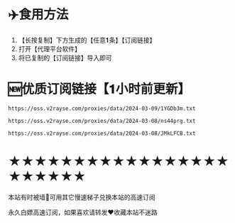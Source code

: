 # ✈️食用方法

1. 【长按复制】下方生成的【任意𝟏条】【订阅链接】
2. 打开【代理平台软件】
3. 将已复制的【订阅链接】导入即可

# 🆕优质订阅链接【𝟏小时前更新】
```
https://oss.v2rayse.com/proxies/data/2024-03-09/1YGDb3m.txt
```
```
https://oss.v2rayse.com/proxies/data/2024-03-08/ns44prg.txt
```
```
https://oss.v2rayse.com/proxies/data/2024-03-08/JMkLFCB.txt
```
# ★★★★★★★★★★★★★★★★★★★★★★★
本站有时被墙🚫可用其它慢速梯子兑换本站的高速订阅

永久白嫖高速订阅，如果喜欢请转发❤️收藏本站不迷路
